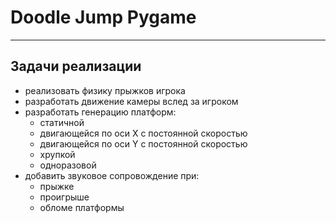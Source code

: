 # Doodle Jump Pygame
***
## Задачи реализации
* реализовать физику прыжков игрока
* разработать движение камеры вслед за игроком
* разработать генерацию платформ:
    * статичной
    * двигающейся по оси X с постоянной скоростью
    * двигающейся по оси Y c постоянной скоростью
    * хрупкой
    * одноразовой
* добавить звуковое сопровождение при:
    * прыжке
    * проигрыше
    * обломе платформы